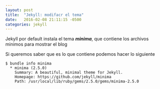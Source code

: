 ```yaml
---
layout: post
title:  "Jekyll: modifacr el tema"
date:   2016-02-08 21:11:15 -0500
categories: jekyll
---
```


Jekyll por default instala el tema **_minima_**, que contiene los archivos minimos para mostrar el blog

Si queremos saber que es lo que contiene podemos hacer lo siguiente

```terminal
$ bundle info minima
  * minima (2.5.0)
	Summary: A beautiful, minimal theme for Jekyll.
	Homepage: https://github.com/jekyll/minima
	Path: /usr/local/lib/ruby/gems/2.5.0/gems/minima-2.5.0
```
 

